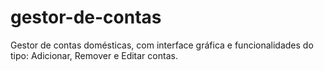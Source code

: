 # gestor-de-contas
 Gestor de contas domésticas, com interface gráfica e funcionalidades do tipo: Adicionar, Remover e Editar contas.

